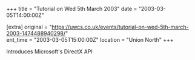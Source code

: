 +++
title = "Tutorial on Wed 5th March 2003"
date = "2003-03-05T14:00:00Z"

[extra]
original = "https://uwcs.co.uk/events/tutorial-on-wed-5th-march-2003-1474488940298/"    
ent_time = "2003-03-05T15:00:00Z"
location = "Union North"
+++

Introduces Microsoft's DirectX API

